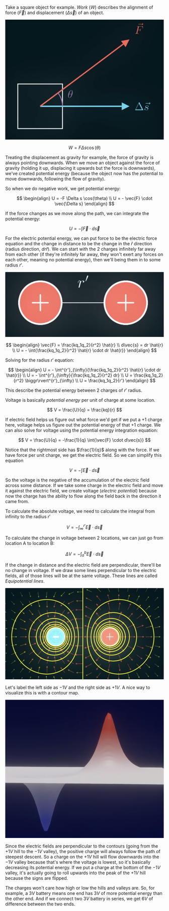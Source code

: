 Take a square object for example. *Work* ($W$) describes the alignment of force ($\vec{F}$) and displacement ($\Delta \vec{s}$) of an object.

![](../Assets/work-example.png)

$$
W = F \Delta s \cos(\theta)
$$

Treating the displacement as gravity for example, the force of gravity is always pointing downwards. When we move an object against the force of gravity (holding it up, displacing it upwards but the force is downwards), we've created potential energy (because the object now has the potential to move downwards, following the flow of gravity).

So when we do negative work, we get potential energy:

$$
\begin{align}
U = -F \Delta s \cos(\theta)
\\
U = - \vec{F} \cdot \vec{\Delta s}
\end{align}
$$

If the force changes as we move along the path, we can integrate the potential energy:

$$
U = - \int{\vec{F} \cdot d\vec{s}}
$$

For the electric potential energy, we can put force to be the electric force equation and the change in distance to be the change in the $\hat{r}$ direction (radius direction, $dr\hat{r}$). We can start with the 2 charges infinitely far away from each other (if they're infinitely far away, they won't exert any forces on each other, meaning no potential energy), then we'll being them in to some radius $r'$.

![](../Assets/charge-potential-energy-r-prime.png)

$$
\begin{align}
\vec{F} = \frac{kq_1q_2}{r^2} \hat{r}
\\
d\vec{s} = dr \hat{r}
\\
U = - \int{\frac{kq_1q_2}{r^2} \hat{r} \cdot dr \hat{r}}
\end{align}
$$

Solving for the radius $r'$ equation:

$$
\begin{align}
U = - \int^{r'}_{\infty}{\frac{kq_1q_2}{r^2} \hat{r} \cdot dr \hat{r}}
\\
U = - \int^{r'}_{\infty}{\frac{kq_1q_2}{r^2} dr}
\\
U = \frac{kq_1q_2}{r^2} \biggr\rvert^{r'}_{\infty}
\\
U = \frac{kq_1q_2}{r'}
\end{align}
$$

This describe the potential energy between 2 charges of $r'$ radius.

Voltage is basically *potential energy* per unit of charge at some location.

$$
V = \frac{U}{q} = \frac{kq}{r}
$$

If electric field helps us figure out what force we'd get if we put a $+1$ charge here, voltage helps us figure out the potential energy of that $+1$ charge. We can also solve for voltage using the potential energy integration equation:

$$
V = \frac{U}{q} = -\frac{1}{q} \int{\vec{F} \cdot d\vec{s}}
$$

Notice that the rightmost side has $\frac{1}{q}$ along with the force. If we have force per unit charge, we get the electric field. So we can simplify this equation

$$
V = - \int{\vec{E} \cdot d\vec{s}}
$$

So the voltage is the negative of the accumulation of the electric field across some distance. If we take some charge in the electric field and move it against the electric field, we create voltage (*electric potential*) because now the charge has the ability to flow along the field back in the direction it came from.

To calculate the absolute voltage, we need to calculate the integral from infinity to the radius $r'$

$$
V = - \int_{\infty}^{r'}{\vec{E} \cdot d\vec{s}}
$$

To calculate the change in voltage between 2 locations, we can just go from location A to location B:

$$
\Delta V = - \int_{a}^{b}{\vec{E} \cdot d\vec{s}}
$$

If the change in distance and the electric field are perpendicular, there'll be no change in voltage. If we draw some lines perpendicular to the electric fields, all of those lines will be at the same voltage. These lines are called *Equipotential lines*.

![](../Assets/electric-field-lines-perpendicular.png)

Let's label the left side as $-1V$ and the right side as $+1V$. A nice way to visualize this is with a contour map.

![](../Assets/charges-voltage-contour-map.png)

Since the electric fields are perpendicular to the contours (going from the $+1V$ hill to the $-1V$ valley), the positive charge will always follow the path of steepest descent. So a charge on the $+1V$ hill will flow downwards into the $-1V$ valley because that's where the voltage is lowest, so it's basically decreasing its potential energy. If we put a charge at the bottom of the $-1V$ valley, it's actually going to roll upwards into the peak of the $+1V$ hill because the signs are flipped.

The charges won't care how high or low the hills and valleys are. So, for example, a $3V$ battery means one end has $3V$ of more potential energy than the other end. And if we connect two $3V$ battery in series, we get $6V$ of difference between the two ends.